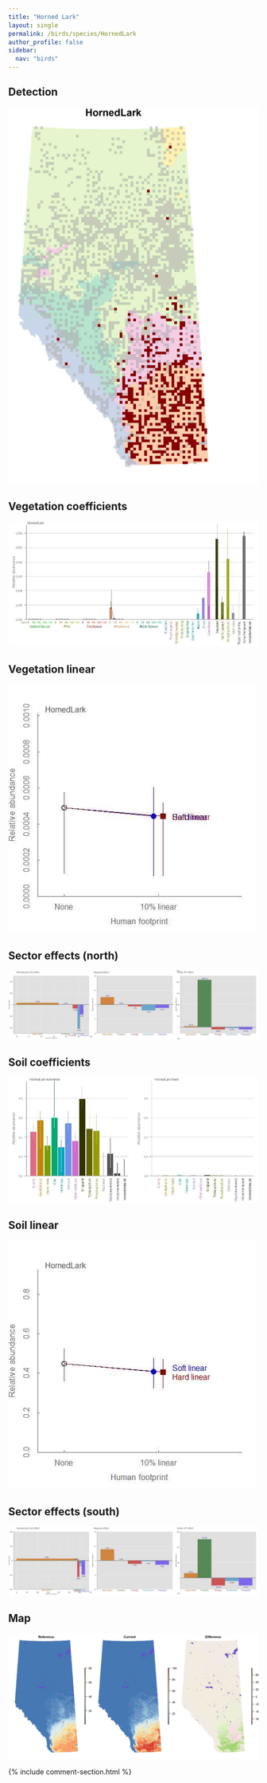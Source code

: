 ```yaml
---
title: "Horned Lark"
layout: single
permalink: /birds/species/HornedLark
author_profile: false
sidebar:
  nav: "birds"
---
```


<h2>Detection</h2>

![](/assets/images/birds/HornedLark/det.jpg)

<h2>Vegetation coefficients</h2>

![](/assets/images/birds/HornedLark/veghf.jpg)

<h2>Vegetation linear</h2>

![](/assets/images/birds/HornedLark/lin-north.jpg)

<h2>Sector effects (north)</h2>

![](/assets/images/birds/HornedLark/sector-north.jpg)

<h2>Soil coefficients</h2>

![](/assets/images/birds/HornedLark/soilhf.jpg)

<h2>Soil linear</h2>

![](/assets/images/birds/HornedLark/lin-south.jpg)

<h2>Sector effects (south)</h2>

![](/assets/images/birds/HornedLark/sector-south.jpg)

<h2>Map</h2>

![](/assets/images/birds/HornedLark/map.jpg)

{% include comment-section.html %}
